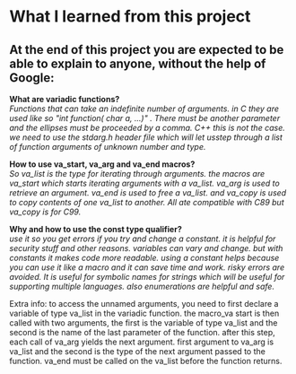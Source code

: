 # What I learned from this project  
At the end of this project you are expected to be able to explain to anyone, without the help of Google:  
---  

**What are variadic functions?**  
*Functions that can take an indefinite number of arguments. in C they are used like so "int function( char a, ...)" . There must be another parameter and the ellipses must be proceeded by a comma. C++ this is not the case. we need to use the stdarg.h header file which will let usstep through a list of function arguments of unknown number and type.*  

**How to use va_start, va_arg and va_end macros?**  
*So va_list is the type for iterating through arguments. the macros are va_start which starts iterating arguments with a va_list. va_arg is used to retrieve an argument. va_end is used to free a va_list. and va_copy is used to copy contents of one va_list to another. All ate compatible with C89 but va_copy is for C99.*  

**Why and how to use the const type qualifier?**  
*use it so you get errors if you try and change a constant. it is helpful for security stuff and other reasons. variables can vary and change. but with constants it makes code more readable. using a constant helps because you can use it like a macro and it can save time and work. risky errors are avoided. It is useful for symbolic names for strings which will be useful for supporting multiple languages. also enumerations are helpful and safe.*  


Extra info: to access the unnamed arguments, you need to first declare a variable of type va_list in the variadic function. the macro_va start is then called with two arguments, the first is the variable of type va_list and the second is the name of the last parameter of the function. after this step, each call of va_arg yields the next argument. first argument to va_arg is va_list and the second is the type of the next argument passed to the function. va_end must be called on the va_list before the function returns. 
